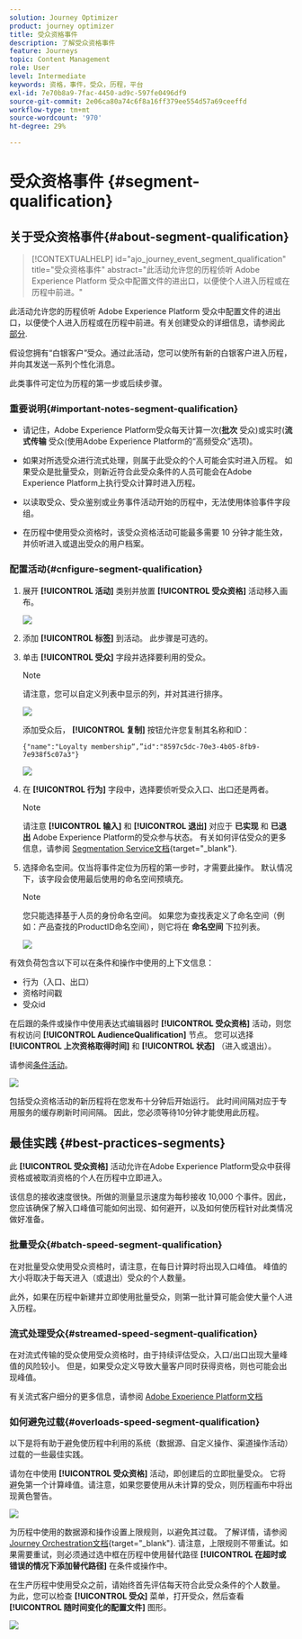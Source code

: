 ```yaml
---
solution: Journey Optimizer
product: journey optimizer
title: 受众资格事件
description: 了解受众资格事件
feature: Journeys
topic: Content Management
role: User
level: Intermediate
keywords: 资格，事件，受众，历程，平台
exl-id: 7e70b8a9-7fac-4450-ad9c-597fe0496df9
source-git-commit: 2e06ca80a74c6f8a16ff379ee554d57a69ceeffd
workflow-type: tm+mt
source-wordcount: '970'
ht-degree: 29%

---
```


# 受众资格事件 {#segment-qualification}

## 关于受众资格事件{#about-segment-qualification}

>[!CONTEXTUALHELP]
>id="ajo_journey_event_segment_qualification"
>title="受众资格事件"
>abstract="此活动允许您的历程侦听 Adobe Experience Platform 受众中配置文件的进出口，以便使个人进入历程或在历程中前进。"

此活动允许您的历程侦听 Adobe Experience Platform 受众中配置文件的进出口，以便使个人进入历程或在历程中前进。有关创建受众的详细信息，请参阅此 [部分](../audience/about-audiences.md).

假设您拥有“白银客户”受众。通过此活动，您可以使所有新的白银客户进入历程，并向其发送一系列个性化消息。

此类事件可定位为历程的第一步或后续步骤。

### 重要说明{#important-notes-segment-qualification}

* 请记住，Adobe Experience Platform受众每天计算一次(**批次** 受众)或实时(**流式传输** 受众(使用Adobe Experience Platform的“高频受众”选项)。

* 如果对所选受众进行流式处理，则属于此受众的个人可能会实时进入历程。 如果受众是批量受众，则新近符合此受众条件的人员可能会在Adobe Experience Platform上执行受众计算时进入历程。

* 以读取受众、受众鉴别或业务事件活动开始的历程中，无法使用体验事件字段组。

* 在历程中使用受众资格时，该受众资格活动可能最多需要 10 分钟才能生效，并侦听进入或退出受众的用户档案。

### 配置活动{#cnfigure-segment-qualification}

1. 展开 **[!UICONTROL 活动]** 类别并放置 **[!UICONTROL 受众资格]** 活动移入画布。

   ![](assets/segment5.png)

1. 添加 **[!UICONTROL 标签]** 到活动。 此步骤是可选的。

1. 单击 **[!UICONTROL 受众]** 字段并选择要利用的受众。

   >[!NOTE]
   >
   >请注意，您可以自定义列表中显示的列，并对其进行排序。

   ![](assets/segment6.png)

   添加受众后， **[!UICONTROL 复制]** 按钮允许您复制其名称和ID：

   `{"name":"Loyalty membership“,”id":"8597c5dc-70e3-4b05-8fb9-7e938f5c07a3"}`

   ![](assets/segment-copy.png)

1. 在 **[!UICONTROL 行为]** 字段中，选择要侦听受众入口、出口还是两者。

   >[!NOTE]
   >
   >请注意 **[!UICONTROL 输入]** 和 **[!UICONTROL 退出]** 对应于 **已实现** 和 **已退出** Adobe Experience Platform的受众参与状态。 有关如何评估受众的更多信息，请参阅 [Segmentation Service文档](https://experienceleague.adobe.com/docs/experience-platform/segmentation/tutorials/evaluate-a-segment.html#interpret-segment-results){target="_blank"}.

1. 选择命名空间。仅当将事件定位为历程的第一步时，才需要此操作。 默认情况下，该字段会使用最后使用的命名空间预填充。

   >[!NOTE]
   >
   >您只能选择基于人员的身份命名空间。 如果您为查找表定义了命名空间（例如：产品查找的ProductID命名空间），则它将在 **命名空间** 下拉列表。

   ![](assets/segment7.png)

有效负荷包含以下可以在条件和操作中使用的上下文信息：

* 行为（入口、出口）
* 资格时间戳
* 受众id

在后跟的条件或操作中使用表达式编辑器时 **[!UICONTROL 受众资格]** 活动，则您有权访问 **[!UICONTROL AudienceQualification]** 节点。 您可以选择 **[!UICONTROL 上次资格取得时间]** 和 **[!UICONTROL 状态]** （进入或退出）。

请参阅[条件活动](../building-journeys/condition-activity.md#about_condition)。

![](assets/segment8.png)

包括受众资格活动的新历程将在您发布十分钟后开始运行。 此时间间隔对应于专用服务的缓存刷新时间间隔。 因此，您必须等待10分钟才能使用此历程。

## 最佳实践 {#best-practices-segments}

此 **[!UICONTROL 受众资格]** 活动允许在Adobe Experience Platform受众中获得资格或被取消资格的个人在历程中立即进入。

该信息的接收速度很快。所做的测量显示速度为每秒接收 10,000 个事件。因此，您应该确保了解入口峰值可能如何出现、如何避开，以及如何使历程针对此类情况做好准备。

### 批量受众{#batch-speed-segment-qualification}

在对批量受众使用受众资格时，请注意，在每日计算时将出现入口峰值。 峰值的大小将取决于每天进入（或退出）受众的个人数量。

此外，如果在历程中新建并立即使用批量受众，则第一批计算可能会使大量个人进入历程。

### 流式处理受众{#streamed-speed-segment-qualification}

在对流式传输的受众使用受众资格时，由于持续评估受众，入口/出口出现大量峰值的风险较小。 但是，如果受众定义导致大量客户同时获得资格，则也可能会出现峰值。

有关流式客户细分的更多信息，请参阅 [Adobe Experience Platform文档](https://experienceleague.adobe.com/docs/experience-platform/segmentation/api/streaming-segmentation.html#api)

### 如何避免过载{#overloads-speed-segment-qualification}

以下是将有助于避免使历程中利用的系统（数据源、自定义操作、渠道操作活动）过载的一些最佳实践。

请勿在中使用 **[!UICONTROL 受众资格]** 活动，即创建后的立即批量受众。 它将避免第一个计算峰值。请注意，如果您要使用从未计算的受众，则历程画布中将出现黄色警告。

![](assets/segment-error.png)

为历程中使用的数据源和操作设置上限规则，以避免其过载。 了解详情，请参阅 [Journey Orchestration文档](https://experienceleague.adobe.com/docs/journeys/using/working-with-apis/capping.html){target="_blank"}. 请注意，上限规则不带重试。如果需要重试，则必须通过选中框在历程中使用替代路径 **[!UICONTROL 在超时或错误的情况下添加替代路径]** 在条件或操作中。

在生产历程中使用受众之前，请始终首先评估每天符合此受众条件的个人数量。 为此，您可以检查 **[!UICONTROL 受众]** 菜单，打开受众，然后查看 **[!UICONTROL 随时间变化的配置文件]** 图形。

![](assets/segment-overload.png)
